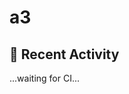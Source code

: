 # a3
## 🔄 Recent Activity
<!--START_SECTION:activity-->
...waiting for CI...
<!--END_SECTION:activity-->
